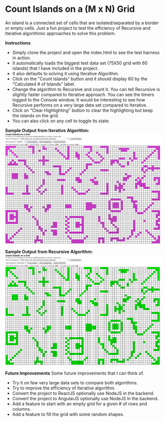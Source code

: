 # Count Islands on a (M x N) Grid
An island is a connected set of cells that are isolated/separated by a border or empty cells.  Just a fun project to test the efficiency of Recursive and Iterative algorithmic approaches to solve this problem.

**Instructions**
* Simply clone the project and open the index.html to see the test harness in action.
* It automatically loads the biggest test data set (75X50 grid with 60 islands) that I have included in the project.
* It also defaults to solving it using Iterative Algorithm.
* Click on the "Count Islands" button and it should display 60 by the "Calculated # of Islands" label.
* Change the algorithm to Recursive and count it.  You can tell Recursive is slightly faster compared to Iterative approach. You can see the timers logged to the Console window. It would be interesting to see how Recursive performs on a very large data set compared to Iterative.
* Click on "Clear Highlighting" button to clear the highlighting but keep the islands on the grid.
* You can also click on any cell to toggle its state.

**Sample Output from Iterative Algorithm:**
![Sample Output from Iterative Algorithm](https://github.com/sonnypdx/countIslands/blob/master/images/countIslands_Iterative.png) 

**Sample Output from Recursive Algorithm:**
![Sample Output from Recursive Algorithm](https://github.com/sonnypdx/countIslands/blob/master/images/countIslands_Recursion.png)

**Future Improvements** 
Some future improvements that I can think of. 
* Try it on few very large data sets to compare both algorithms.
* Try to improve the efficiency of Iterative algorithm.
* Convert the project to ReactJS optionally use NodeJS in the backend.
* Convert the project to AngularJS optionally use NodeJS in the backend.
* Add a feature to start with an empty grid for a given # of rows and columns.
* Add a feature to fill the grid with some random shapes.
